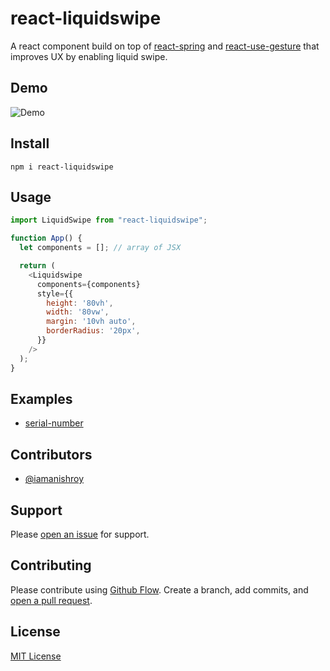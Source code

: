 # react-liquidswipe

A react component build on top of [react-spring](https://www.npmjs.com/package/react-spring) and [react-use-gesture](https://www.npmjs.com/package/react-use-gesture) that improves UX by enabling liquid swipe.

## Demo

![Demo](https://ik.imagekit.io/anishroy/demo/demo_tHVE6jn3f.gif)

## Install

```
npm i react-liquidswipe
```

## Usage

```javascript
import LiquidSwipe from "react-liquidswipe";

function App() {
  let components = []; // array of JSX

  return (
    <Liquidswipe
      components={components}
      style={{
        height: '80vh',
        width: '80vw',
        margin: '10vh auto',
        borderRadius: '20px',
      }}
    />
  );
}
```

## Examples

- [serial-number](https://github.com/iamanishroy/react-liquidswipe-examples/tree/main/serial-number)

## Contributors

- [@iamanishroy](https://www.github.com/iamanishroy/)

## Support

Please [open an issue](https://github.com/iamanishroy/gulp-wasm/issues/new) for support.

## Contributing

Please contribute using [Github Flow](https://guides.github.com/introduction/flow/). Create a branch, add commits, and [open a pull request](https://github.com/iamanishroy/gulp-wasm/compare/).

## License

[MIT License](http://en.wikipedia.org/wiki/MIT_License)
